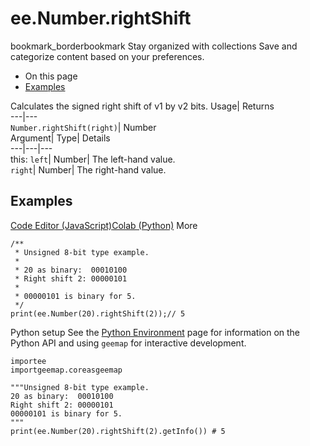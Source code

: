  
#  ee.Number.rightShift 
bookmark_borderbookmark Stay organized with collections  Save and categorize content based on your preferences. 
  * On this page
  * [Examples](https://developers.google.com/earth-engine/apidocs/ee-number-rightshift#examples)


Calculates the signed right shift of v1 by v2 bits. 
Usage| Returns  
---|---  
`Number.rightShift(right)`| Number  
Argument| Type| Details  
---|---|---  
this: `left`| Number| The left-hand value.  
`right`| Number| The right-hand value.  
## Examples
[Code Editor (JavaScript)](https://developers.google.com/earth-engine/apidocs/ee-number-rightshift#code-editor-javascript-sample)[Colab (Python)](https://developers.google.com/earth-engine/apidocs/ee-number-rightshift#colab-python-sample) More
```
/**
 * Unsigned 8-bit type example.
 *
 * 20 as binary:  00010100
 * Right shift 2: 00000101
 *
 * 00000101 is binary for 5.
 */
print(ee.Number(20).rightShift(2));// 5
```
Python setup
See the [ Python Environment](https://developers.google.com/earth-engine/guides/python_install) page for information on the Python API and using `geemap` for interactive development.
```
importee
importgeemap.coreasgeemap
```
```
"""Unsigned 8-bit type example.
20 as binary:  00010100
Right shift 2: 00000101
00000101 is binary for 5.
"""
print(ee.Number(20).rightShift(2).getInfo()) # 5
```

